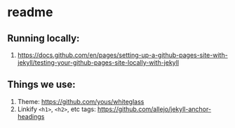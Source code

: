 # readme

## Running locally:

1. https://docs.github.com/en/pages/setting-up-a-github-pages-site-with-jekyll/testing-your-github-pages-site-locally-with-jekyll

## Things we use:

1. Theme: https://github.com/yous/whiteglass
1. Linkify `<h1>`, `<h2>`, etc tags: https://github.com/allejo/jekyll-anchor-headings

